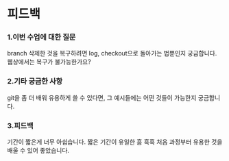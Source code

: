 # 피드백

### 1.이번 수업에 대한 질문
branch 삭제한 것을 복구하려면 log, checkout으로 돌아가는 법뿐인지 궁금합니다.
웹상에서는 복구가 불가능한가요?

### 2.기타 궁금한 사항
git을 좀 더 배워 유용하게 쓸 수 있다면, 그 예시들에는 어떤 것들이 가능한지 궁금합니다. 

### 3.피드백
기간이 짧은게 너무 아쉽습니다. 짧은 기간이 유일한 흠 흑흑
처음 과정부터 유용한 것을 배울 수 있어 좋았습니다.